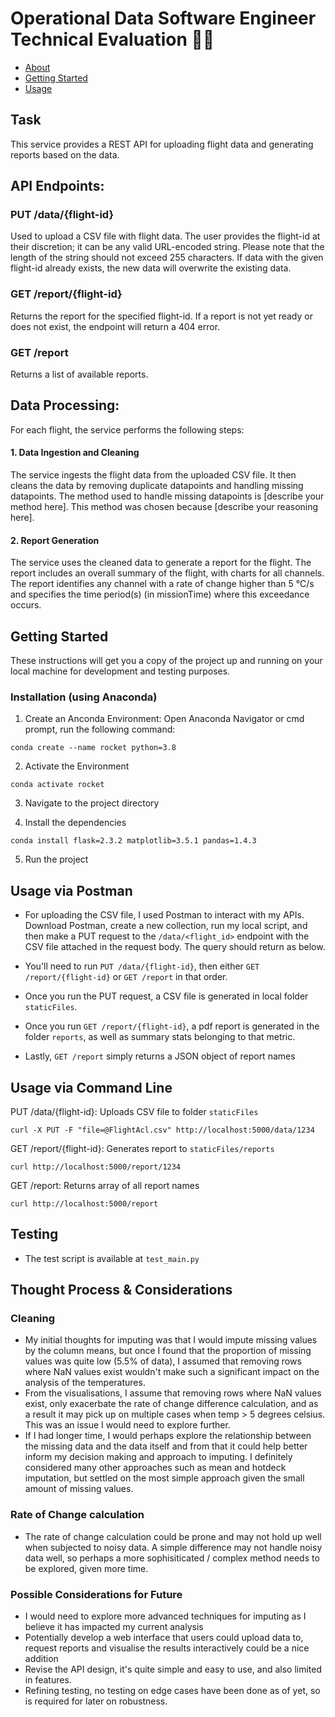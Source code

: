 # Operational Data Software Engineer Technical Evaluation 🚀✨

- [About](#about)
- [Getting Started](#getting_started)
- [Usage](#usage)

## Task

This service provides a REST API for uploading flight data and generating reports based on the data.

## API Endpoints:
### PUT /data/{flight-id}

Used to upload a CSV file with flight data.
The user provides the flight-id at their discretion; it can be any valid URL-encoded string. Please note that the length of the string should not exceed 255 characters.
If data with the given flight-id already exists, the new data will overwrite the existing data.

### GET /report/{flight-id}

Returns the report for the specified flight-id.
If a report is not yet ready or does not exist, the endpoint will return a 404 error.

### GET /report

Returns a list of available reports.

## Data Processing:
For each flight, the service performs the following steps:

#### 1. Data Ingestion and Cleaning

The service ingests the flight data from the uploaded CSV file.
It then cleans the data by removing duplicate datapoints and handling missing datapoints. The method used to handle missing datapoints is [describe your method here]. This method was chosen because [describe your reasoning here].
#### 2. Report Generation

The service uses the cleaned data to generate a report for the flight.
The report includes an overall summary of the flight, with charts for all channels.
The report identifies any channel with a rate of change higher than 5 °C/s and specifies the time period(s) (in missionTime) where this exceedance occurs.

## Getting Started <a name = "getting_started"></a>

These instructions will get you a copy of the project up and running on your local machine for development and testing purposes. 

### Installation (using Anaconda)

1. Create an Anconda Environment: Open Anaconda Navigator or cmd prompt, run the following command:
```
conda create --name rocket python=3.8
```

2. Activate the Environment
```
conda activate rocket 
```

3. Navigate to the project directory

4. Install the dependencies
```
conda install flask=2.3.2 matplotlib=3.5.1 pandas=1.4.3
```

5. Run the project

## Usage via Postman <a name = "usage"></a>

- For uploading the CSV file, I used Postman to interact with my APIs. Download Postman, create a new collection, run my local script, and then make a PUT request to the `/data/<flight_id>` endpoint with the CSV file attached in the request body. The query should return as below.

- You'll need to run `PUT /data/{flight-id}`, then either `GET /report/{flight-id}` or `GET /report` in that order. 

- Once you run the PUT request, a CSV file is generated in local folder `staticFiles`.

- Once you run `GET /report/{flight-id}`, a pdf report is generated in the folder `reports`, as well as summary stats belonging to that metric.

- Lastly, `GET /report` simply returns a JSON object of report names

## Usage via Command Line

PUT /data/{flight-id}: Uploads CSV file to folder `staticFiles`
```
curl -X PUT -F "file=@FlightAcl.csv" http://localhost:5000/data/1234
```

GET /report/{flight-id}: Generates report to `staticFiles/reports`
```
curl http://localhost:5000/report/1234
```

GET /report: Returns array of all report names
```
curl http://localhost:5000/report
```


## Testing

- The test script is available at `test_main.py`

## Thought Process & Considerations 

### Cleaning
- My initial thoughts for imputing was that I would impute missing values by the column means, but once I found that the proportion of missing values was quite low (5.5% of data), I assumed that removing rows where NaN values exist wouldn't make such a significant impact on the analysis of the temperatures.
- From the visualisations, I assume that removing rows where NaN values exist, only exacerbate the rate of change difference calculation, and as a result it may pick up on multiple cases when temp > 5 degrees celsius. This was an issue I would need to explore further.
- If I had longer time, I would perhaps explore the relationship between the missing data and the data itself and from that it could help better inform my decision making and approach to imputing. I definitely considered many other approaches such as mean and hotdeck imputation, but settled on the most simple approach given the small amount of missing values.

### Rate of Change calculation
- The rate of change calculation could be prone and may not hold up well when subjected to noisy data. A simple difference may not handle noisy data well, so perhaps a more sophisiticated / complex method needs to be explored, given more time.

### Possible Considerations for Future
- I would need to explore more advanced techniques for imputing as I believe it has impacted my current analysis
- Potentially develop a web interface that users could upload data to, request reports and visualise the results interactively could be a nice addition
- Revise the API design, it's quite simple and easy to use, and also limited in features.
- Refining testing, no testing on edge cases have been done as of yet, so is required for later on robustness.


